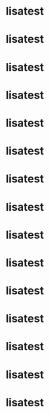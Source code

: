 # lisatest
# lisatest
# lisatest
# lisatest
# lisatest
# lisatest
# lisatest
# lisatest
# lisatest
# lisatest
# lisatest
# lisatest
# lisatest
# lisatest
# lisatest
